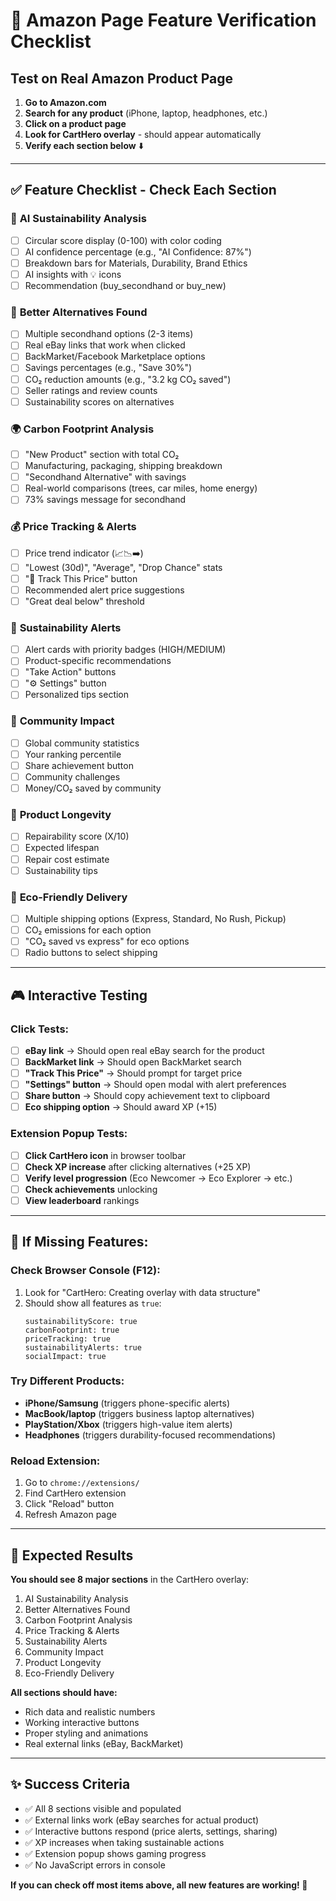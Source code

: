 # 🛒 Amazon Page Feature Verification Checklist

## Test on Real Amazon Product Page

1. **Go to Amazon.com**
2. **Search for any product** (iPhone, laptop, headphones, etc.)
3. **Click on a product page**
4. **Look for CartHero overlay** - should appear automatically
5. **Verify each section below** ⬇️

---

## ✅ Feature Checklist - Check Each Section

### 🤖 **AI Sustainability Analysis**
- [ ] Circular score display (0-100) with color coding
- [ ] AI confidence percentage (e.g., "AI Confidence: 87%")
- [ ] Breakdown bars for Materials, Durability, Brand Ethics
- [ ] AI insights with 💡 icons
- [ ] Recommendation (buy_secondhand or buy_new)

### 🔄 **Better Alternatives Found**
- [ ] Multiple secondhand options (2-3 items)
- [ ] Real eBay links that work when clicked
- [ ] BackMarket/Facebook Marketplace options
- [ ] Savings percentages (e.g., "Save 30%")
- [ ] CO₂ reduction amounts (e.g., "3.2 kg CO₂ saved")
- [ ] Seller ratings and review counts
- [ ] Sustainability scores on alternatives

### 🌍 **Carbon Footprint Analysis**
- [ ] "New Product" section with total CO₂
- [ ] Manufacturing, packaging, shipping breakdown
- [ ] "Secondhand Alternative" with savings
- [ ] Real-world comparisons (trees, car miles, home energy)
- [ ] 73% savings message for secondhand

### 💰 **Price Tracking & Alerts**
- [ ] Price trend indicator (📈📉➡️)
- [ ] "Lowest (30d)", "Average", "Drop Chance" stats
- [ ] "🔔 Track This Price" button
- [ ] Recommended alert price suggestions
- [ ] "Great deal below" threshold

### 🚨 **Sustainability Alerts**
- [ ] Alert cards with priority badges (HIGH/MEDIUM)
- [ ] Product-specific recommendations
- [ ] "Take Action" buttons
- [ ] "⚙️ Settings" button
- [ ] Personalized tips section

### 👥 **Community Impact**
- [ ] Global community statistics
- [ ] Your ranking percentile
- [ ] Share achievement button
- [ ] Community challenges
- [ ] Money/CO₂ saved by community

### 🔧 **Product Longevity**
- [ ] Repairability score (X/10)
- [ ] Expected lifespan
- [ ] Repair cost estimate
- [ ] Sustainability tips

### 🚚 **Eco-Friendly Delivery**
- [ ] Multiple shipping options (Express, Standard, No Rush, Pickup)
- [ ] CO₂ emissions for each option
- [ ] "CO₂ saved vs express" for eco options
- [ ] Radio buttons to select shipping

---

## 🎮 Interactive Testing

### Click Tests:
- [ ] **eBay link** → Should open real eBay search for the product
- [ ] **BackMarket link** → Should open BackMarket search
- [ ] **"Track This Price"** → Should prompt for target price
- [ ] **"Settings" button** → Should open modal with alert preferences
- [ ] **Share button** → Should copy achievement text to clipboard
- [ ] **Eco shipping option** → Should award XP (+15)

### Extension Popup Tests:
- [ ] **Click CartHero icon** in browser toolbar
- [ ] **Check XP increase** after clicking alternatives (+25 XP)
- [ ] **Verify level progression** (Eco Newcomer → Eco Explorer → etc.)
- [ ] **Check achievements** unlocking
- [ ] **View leaderboard** rankings

---

## 🐛 If Missing Features:

### Check Browser Console (F12):
1. Look for "CartHero: Creating overlay with data structure"
2. Should show all features as `true`:
   ```
   sustainabilityScore: true
   carbonFootprint: true
   priceTracking: true
   sustainabilityAlerts: true
   socialImpact: true
   ```

### Try Different Products:
- **iPhone/Samsung** (triggers phone-specific alerts)
- **MacBook/laptop** (triggers business laptop alternatives)
- **PlayStation/Xbox** (triggers high-value item alerts)
- **Headphones** (triggers durability-focused recommendations)

### Reload Extension:
1. Go to `chrome://extensions/`
2. Find CartHero extension
3. Click "Reload" button
4. Refresh Amazon page

---

## 🎯 Expected Results

**You should see 8 major sections** in the CartHero overlay:
1. AI Sustainability Analysis
2. Better Alternatives Found
3. Carbon Footprint Analysis
4. Price Tracking & Alerts
5. Sustainability Alerts
6. Community Impact
7. Product Longevity
8. Eco-Friendly Delivery

**All sections should have:**
- Rich data and realistic numbers
- Working interactive buttons
- Proper styling and animations
- Real external links (eBay, BackMarket)

---

## ✨ Success Criteria

- ✅ All 8 sections visible and populated
- ✅ External links work (eBay searches for actual product)
- ✅ Interactive buttons respond (price alerts, settings, sharing)
- ✅ XP increases when taking sustainable actions
- ✅ Extension popup shows gaming progress
- ✅ No JavaScript errors in console

**If you can check off most items above, all new features are working! 🌱**